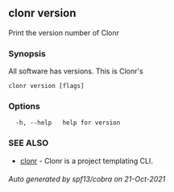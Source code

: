 ## clonr version

Print the version number of Clonr

### Synopsis

All software has versions. This is Clonr's

```
clonr version [flags]
```

### Options

```
  -h, --help   help for version
```

### SEE ALSO

* [clonr](clonr.md)	 - Clonr is a project templating CLI.

###### Auto generated by spf13/cobra on 21-Oct-2021

